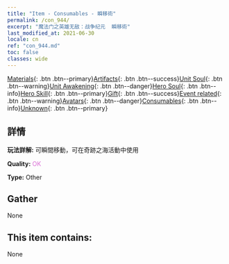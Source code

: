 ```yaml
---
title: "Item - Consumables - 瞬移術"
permalink: /con_944/
excerpt: "魔法门之英雄无敌：战争纪元  瞬移術"
last_modified_at: 2021-06-30
locale: cn
ref: "con_944.md"
toc: false
classes: wide
---
```

 [Materials](/ItemsCN/){: .btn .btn--primary}[Artifacts](/ItemsCN/Artifacts/){: .btn .btn--success}[Unit Soul](/ItemsCN/UnitSoul/){: .btn .btn--warning}[Unit Awakening](/ItemsCN/UnitAwakening/){: .btn .btn--danger}[Hero Soul](/ItemsCN/HeroSoul/){: .btn .btn--info}[Hero Skill](/ItemsCN/HeroSkill/){: .btn .btn--primary}[Gift](/ItemsCN/Gift/){: .btn .btn--success}[Event related](/ItemsCN/Events/){: .btn .btn--warning}[Avatars](/ItemsCN/Avatars/){: .btn .btn--danger}[Consumables](/ItemsCN/Consumables/){: .btn .btn--info}[Unknown](/ItemsCN/Unknown/){: .btn .btn--primary}

## 詳情
 **玩法詳解:** 可瞬間移動，可在奇跡之海活動中使用

 **Quality:** <span style="color: #DA70D6">OK</span>

 **Type:** Other

## Gather

  None

## This item contains:

  None

